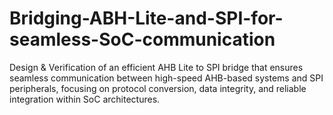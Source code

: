 # Bridging-ABH-Lite-and-SPI-for-seamless-SoC-communication
Design &amp; Verification of an efficient AHB Lite to SPI bridge that ensures seamless communication between high-speed AHB-based systems and SPI peripherals, focusing on protocol conversion, data integrity, and reliable integration within SoC architectures.
